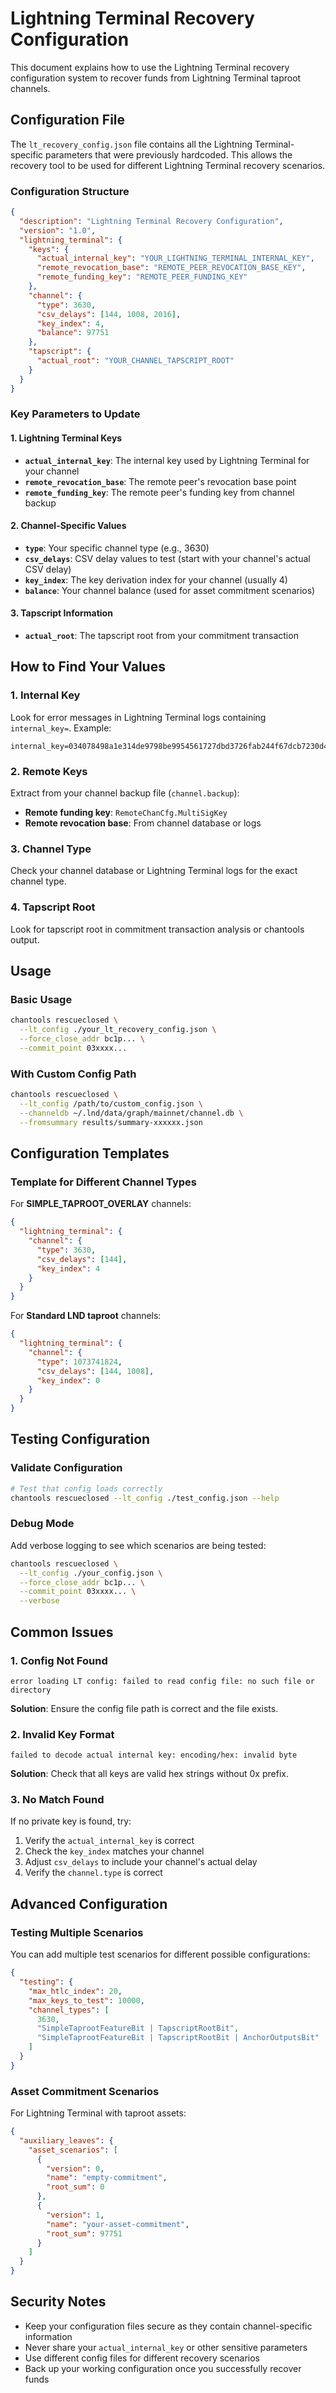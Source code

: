 # Lightning Terminal Recovery Configuration

This document explains how to use the Lightning Terminal recovery configuration system to recover funds from Lightning Terminal taproot channels.

## Configuration File

The `lt_recovery_config.json` file contains all the Lightning Terminal-specific parameters that were previously hardcoded. This allows the recovery tool to be used for different Lightning Terminal recovery scenarios.

### Configuration Structure

```json
{
  "description": "Lightning Terminal Recovery Configuration",
  "version": "1.0",
  "lightning_terminal": {
    "keys": {
      "actual_internal_key": "YOUR_LIGHTNING_TERMINAL_INTERNAL_KEY",
      "remote_revocation_base": "REMOTE_PEER_REVOCATION_BASE_KEY",
      "remote_funding_key": "REMOTE_PEER_FUNDING_KEY"
    },
    "channel": {
      "type": 3630,
      "csv_delays": [144, 1008, 2016],
      "key_index": 4,
      "balance": 97751
    },
    "tapscript": {
      "actual_root": "YOUR_CHANNEL_TAPSCRIPT_ROOT"
    }
  }
}
```

### Key Parameters to Update

#### 1. Lightning Terminal Keys
- **`actual_internal_key`**: The internal key used by Lightning Terminal for your channel
- **`remote_revocation_base`**: The remote peer's revocation base point
- **`remote_funding_key`**: The remote peer's funding key from channel backup

#### 2. Channel-Specific Values
- **`type`**: Your specific channel type (e.g., 3630)
- **`csv_delays`**: CSV delay values to test (start with your channel's actual CSV delay)
- **`key_index`**: The key derivation index for your channel (usually 4)
- **`balance`**: Your channel balance (used for asset commitment scenarios)

#### 3. Tapscript Information
- **`actual_root`**: The tapscript root from your commitment transaction

## How to Find Your Values

### 1. Internal Key
Look for error messages in Lightning Terminal logs containing `internal_key=`. Example:
```
internal_key=034078498a1e314de9798be9954561727dbd3726fab244f67dcb7230d40f8a44fc
```

### 2. Remote Keys
Extract from your channel backup file (`channel.backup`):
- **Remote funding key**: `RemoteChanCfg.MultiSigKey`
- **Remote revocation base**: From channel database or logs

### 3. Channel Type
Check your channel database or Lightning Terminal logs for the exact channel type.

### 4. Tapscript Root
Look for tapscript root in commitment transaction analysis or chantools output.

## Usage

### Basic Usage
```bash
chantools rescueclosed \
  --lt_config ./your_lt_recovery_config.json \
  --force_close_addr bc1p... \
  --commit_point 03xxxx...
```

### With Custom Config Path
```bash
chantools rescueclosed \
  --lt_config /path/to/custom_config.json \
  --channeldb ~/.lnd/data/graph/mainnet/channel.db \
  --fromsummary results/summary-xxxxxx.json
```

## Configuration Templates

### Template for Different Channel Types

For **SIMPLE_TAPROOT_OVERLAY** channels:
```json
{
  "lightning_terminal": {
    "channel": {
      "type": 3630,
      "csv_delays": [144],
      "key_index": 4
    }
  }
}
```

For **Standard LND taproot** channels:
```json
{
  "lightning_terminal": {
    "channel": {
      "type": 1073741824,
      "csv_delays": [144, 1008],
      "key_index": 0
    }
  }
}
```

## Testing Configuration

### Validate Configuration
```bash
# Test that config loads correctly
chantools rescueclosed --lt_config ./test_config.json --help
```

### Debug Mode
Add verbose logging to see which scenarios are being tested:
```bash
chantools rescueclosed \
  --lt_config ./your_config.json \
  --force_close_addr bc1p... \
  --commit_point 03xxxx... \
  --verbose
```

## Common Issues

### 1. Config Not Found
```
error loading LT config: failed to read config file: no such file or directory
```
**Solution**: Ensure the config file path is correct and the file exists.

### 2. Invalid Key Format
```
failed to decode actual internal key: encoding/hex: invalid byte
```
**Solution**: Check that all keys are valid hex strings without 0x prefix.

### 3. No Match Found
If no private key is found, try:
1. Verify the `actual_internal_key` is correct
2. Check the `key_index` matches your channel
3. Adjust `csv_delays` to include your channel's actual delay
4. Verify the `channel.type` is correct

## Advanced Configuration

### Testing Multiple Scenarios
You can add multiple test scenarios for different possible configurations:

```json
{
  "testing": {
    "max_htlc_index": 20,
    "max_keys_to_test": 10000,
    "channel_types": [
      3630,
      "SimpleTaprootFeatureBit | TapscriptRootBit",
      "SimpleTaprootFeatureBit | TapscriptRootBit | AnchorOutputsBit"
    ]
  }
}
```

### Asset Commitment Scenarios
For Lightning Terminal with taproot assets:

```json
{
  "auxiliary_leaves": {
    "asset_scenarios": [
      {
        "version": 0,
        "name": "empty-commitment",
        "root_sum": 0
      },
      {
        "version": 1, 
        "name": "your-asset-commitment",
        "root_sum": 97751
      }
    ]
  }
}
```

## Security Notes

- Keep your configuration files secure as they contain channel-specific information
- Never share your `actual_internal_key` or other sensitive parameters
- Use different config files for different recovery scenarios
- Back up your working configuration once you successfully recover funds